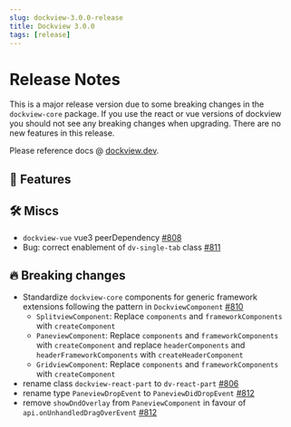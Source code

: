 ```yaml
---
slug: dockview-3.0.0-release
title: Dockview 3.0.0
tags: [release]
---
```


# Release Notes

This is a major release version due to some breaking changes in the `dockview-core` package. If you use the react or vue versions of dockview you should not see any breaking changes when upgrading. There are no new features in this release.

Please reference docs @ [dockview.dev](https://dockview.dev).

## 🚀 Features

## 🛠 Miscs

- `dockview-vue` vue3 peerDependency [#808](https://github.com/mathuo/dockview/issues/808)
- Bug: correct enablement of `dv-single-tab` class [#811](https://github.com/mathuo/dockview/issues/811)

## 🔥 Breaking changes

- Standardize `dockview-core` components for generic framework extensions following the pattern in `DockviewComponent` [#810](https://github.com/mathuo/dockview/issues/810)
  - `SplitviewComponent`: Replace `components` and `frameworkComponents` with `createComponent`
  - `PaneviewComponent`: Replace `components` and `frameworkComponents` with `createComponent` and replace `headerComponents` and `headerFrameworkComponents` with `createHeaderComponent`
  - `GridviewComponent`: Replace `components` and `frameworkComponents` with `createComponent`
- rename class `dockview-react-part` to `dv-react-part` [#806](https://github.com/mathuo/dockview/issues/806)
- rename type `PaneviewDropEvent` to `PaneviewDidDropEvent` [#812](https://github.com/mathuo/dockview/issues/812)
- remove `showDndOverlay` from `PaneviewComponent` in favour of `api.onUnhandledDragOverEvent` [#812](https://github.com/mathuo/dockview/issues/812)

